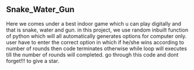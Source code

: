 ## Snake_Water_Gun
Here we comes under a best indoor game which u can play digitally and that is snake, water and gun.
in this project, we use random inbuilt function of python which will all automatically generates options for computer only. 
user have to enter the correct option in which if he/she wins according to number of rounds then code terminates otherwise while loop will executes till the number of rounds will completed.
go through this code and dont forget!!! to give a star. 
